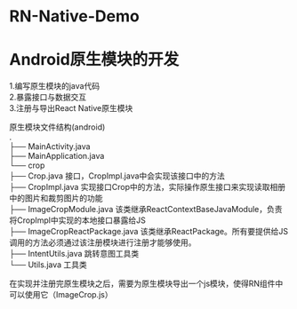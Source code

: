 # RN-Native-Demo

# Android原生模块的开发
1.编写原生模块的java代码  
2.暴露接口与数据交互  
3.注册与导出React Native原生模块  

原生模块文件结构(android)  
.  
├── MainActivity.java 					  
├── MainApplication.java 				  
└── crop  
    ├── Crop.java 						接口，CropImpl.java中会实现该接口中的方法  
    ├── CropImpl.java 					实现接口Crop中的方法，实际操作原生接口来实现读取相册中的图片和裁剪图片的功能  
    ├── ImageCropModule.java 			该类继承ReactContextBaseJavaModule，负责将CropImpl中实现的本地接口暴露给JS  
    ├── ImageCropReactPackage.java 		该类继承ReactPackage。所有要提供给JS调用的方法必须通过该注册模块进行注册才能够使用。  
    ├── IntentUtils.java 				跳转意图工具类  
    └── Utils.java 						工具类  
  
在实现并注册完原生模块之后，需要为原生模块导出一个js模块，使得RN组件中可以使用它（ImageCrop.js）  